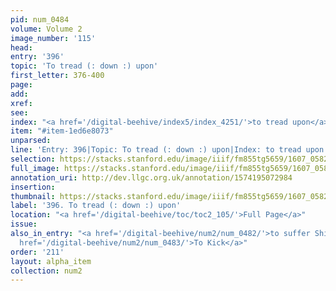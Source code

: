 ```yaml
---
pid: num_0484
volume: Volume 2
image_number: '115'
head:
entry: '396'
topic: 'To tread (: down :) upon'
first_letter: 376-400
page:
add:
xref:
see:
index: "<a href='/digital-beehive/index5/index_4251/'>to tread upon</a>"
item: "#item-1ed6e8073"
unparsed:
line: 'Entry: 396|Topic: To tread (: down :) upon|Index: to tread upon|#item-1ed6e8073'
selection: https://stacks.stanford.edu/image/iiif/fm855tg5659/1607_0582/311,2161,2959,223/full/0/default.jpg
full_image: https://stacks.stanford.edu/image/iiif/fm855tg5659/1607_0582/full/full/0/default.jpg
annotation_uri: http://dev.llgc.org.uk/annotation/1574195072984
insertion:
thumbnail: https://stacks.stanford.edu/image/iiif/fm855tg5659/1607_0582/311,2161,600,180/250,/0/default.jpg
label: '396. To tread (: down :) upon'
location: "<a href='/digital-beehive/toc/toc2_105/'>Full Page</a>"
issue:
also_in_entry: "<a href='/digital-beehive/num2/num_0482/'>to suffer Shipwrack</a>|<a
  href='/digital-beehive/num2/num_0483/'>To Kick</a>"
order: '211'
layout: alpha_item
collection: num2
---
```

